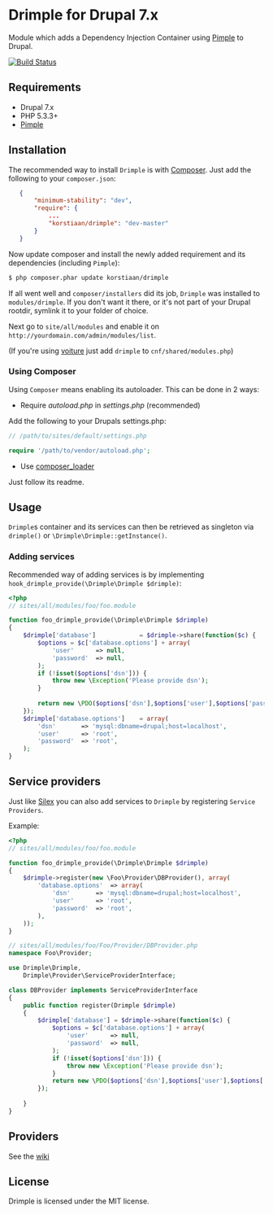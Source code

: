 # Drimple for Drupal 7.x

Module which adds a Dependency Injection Container using [Pimple](https://github.com/fabpot/Pimple) to Drupal. 

[![Build Status](https://secure.travis-ci.org/korstiaan/drimple.png?branch=master)](http://travis-ci.org/korstiaan/drimple)
 
## Requirements

* Drupal 7.x
* PHP 5.3.3+
* [Pimple](https://github.com/fabpot/Pimple)

## Installation

The recommended way to install `Drimple` is with [Composer](http://getcomposer.org). 
Just add the following to your `composer.json`:

```json
   {
   	   "minimum-stability": "dev",
	   "require": {
	   	   ...
		   "korstiaan/drimple": "dev-master"
	   }
   }
```

Now update composer and install the newly added requirement and its dependencies (including `Pimple`):

``` bash
$ php composer.phar update korstiaan/drimple
```

If all went well and `composer/installers` did its job, `Drimple` was installed to `modules/drimple`. 
If you don't want it there, or it's not part of your Drupal rootdir, symlink it to your folder of choice.   

Next go to `site/all/modules` and enable it on `http://yourdomain.com/admin/modules/list`.

(If you're using [voiture](http://voiture.hoppinger.com) just add `drimple` to `cnf/shared/modules.php`)

### Using Composer

Using `Composer` means enabling its autoloader. This can be done in 2 ways:

* Require _autoload.php_ in _settings.php_ (recommended) 

Add the following to your Drupals settings.php:

```php
// /path/to/sites/default/settings.php

require '/path/to/vendor/autoload.php';
```

* Use [composer_loader](https://github.com/korstiaan/composer_loader)

Just follow its readme.

## Usage

`Drimple`s container and its services can then be retrieved as singleton via `drimple()` or `\Drimple\Drimple::getInstance()`.

### Adding services
 
Recommended way of adding services is by implementing `hook_drimple_provide(\Drimple\Drimple $drimple)`:

```php
<?php
// sites/all/modules/foo/foo.module

function foo_drimple_provide(\Drimple\Drimple $drimple)	
{
	$drimple['database'] 			= $drimple->share(function($c) {
		$options = $c['database.options'] + array(
			'user'		=> null,
			'password' 	=> null,
		);
		if (!isset($options['dsn'])) {
			throw new \Exception('Please provide dsn');
		}
		
		return new \PDO($options['dsn'],$options['user'],$options['password']);
	});
	$drimple['database.options'] 	= array(
		'dsn'		=> 'mysql:dbname=drupal;host=localhost',
		'user'		=> 'root',
		'password' 	=> 'root',
	); 
}
```

## Service providers
  
Just like [Silex](http://silex.sensiolabs.org/doc/providers.html) you can also add services to `Drimple` by registering `Service Providers`. 

Example:

```php
<?php
// sites/all/modules/foo/foo.module

function foo_drimple_provide(\Drimple\Drimple $drimple)	
{
	$drimple->register(new \Foo\Provider\DBProvider(), array(
		'database.options' 	=> array(
			'dsn'		=> 'mysql:dbname=drupal;host=localhost',
			'user'		=> 'root',
			'password' 	=> 'root',
		),
	));
}

// sites/all/modules/foo/Foo/Provider/DBProvider.php
namespace Foo\Provider;

use Drimple\Drimple,
	Drimple\Provider\ServiceProviderInterface; 

class DBProvider implements ServiceProviderInterface
{
	public function register(Drimple $drimple)
	{
		$drimple['database'] = $drimple->share(function($c) {
			$options = $c['database.options'] + array(
				'user'		=> null,
				'password' 	=> null,
			);
			if (!isset($options['dsn'])) {
				throw new \Exception('Please provide dsn');
			}
			return new \PDO($options['dsn'],$options['user'],$options['password']);
		});
	
	}
}
```  
## Providers

See the [wiki](https://github.com/korstiaan/drimple/wiki/Providers)

## License

Drimple is licensed under the MIT license.

